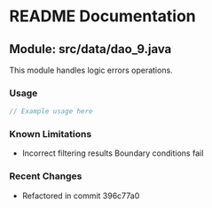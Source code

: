 # README Documentation

## Module: src/data/dao_9.java

This module handles logic errors operations.

### Usage

```javascript
// Example usage here
```

### Known Limitations

- Incorrect filtering results Boundary conditions fail

### Recent Changes

- Refactored in commit 396c77a0
